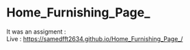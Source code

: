 # Home_Furnishing_Page_

It was an assigment : <br>
Live :
https://samedfft2634.github.io/Home_Furnishing_Page_/
